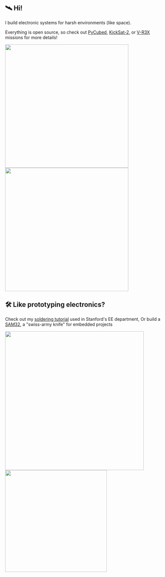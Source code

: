 ## 🛰 Hi!

I build electronic systems for harsh environments (like space).

Everything is open source, so check out [PyCubed](https.pycubed.org), [KickSat-2](https://www.nasa.gov/ames/kicksat), or [V-R3X](vr3x.space) missions for more details!
<p align="left">
  <img width="400" src="https://github.com/maholli/tutorials/blob/master/images/pycubed.jpg"><img width="400" src="https://github.com/maholli/tutorials/blob/master/images/sprites.gif">
</p>

## 🛠 Like prototyping electronics?

Check out my [soldering tutorial](https://maholli.com/soldering) used in Stanford's EE department, Or build a [SAM32](https://maholli.com/sam32), a "swiss-army knife" for embedded projects
<p align="left">
  <img width="450" src="https://github.com/maholli/tutorials/blob/master/images/soldering.gif">  <img width="330" src="https://github.com/maholli/tutorials/blob/master/images/sam32.jpg">
</p>
